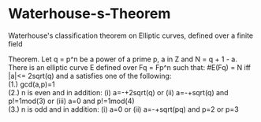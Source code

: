# Waterhouse-s-Theorem
Waterhouse's classification theorem on Elliptic curves, defined over a finite field

Theorem. Let q = p^n be a power of a prime p, a in Z and N = q + 1 - a.
There is an elliptic curve E defined over Fq = Fp^n such that:
#E(Fq) = N iff |a|<= 2sqrt(q) and a satisfies one of the following:   
(1.) gcd(a,p)=1   
(2.) n is even and in addition: (i) a=-+2sqrt(q) or (ii) a=-+sqrt(q) and p!=1mod(3) or (iii) a=0 and p!=1mod(4)   
(3.) n is odd and in addition: (i) a=0 or (ii) a=-+sqrt(pq) and p=2 or p=3
